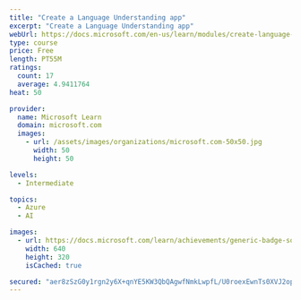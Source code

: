 ```yaml
---
title: "Create a Language Understanding app"
excerpt: "Create a Language Understanding app"
webUrl: https://docs.microsoft.com/en-us/learn/modules/create-language-understanding-app/
type: course
price: Free
length: PT55M
ratings:
  count: 17
  average: 4.9411764
heat: 50

provider:
  name: Microsoft Learn
  domain: microsoft.com
  images:
    - url: /assets/images/organizations/microsoft.com-50x50.jpg
      width: 50
      height: 50

levels:
  - Intermediate

topics:
  - Azure
  - AI

images:
  - url: https://docs.microsoft.com/learn/achievements/generic-badge-social.png
    width: 640
    height: 320
    isCached: true

secured: "aer8zSzG0y1rgn2y6X+qnYE5KW3QbQAgwfNmkLwpfL/U0roexEwnTs0XVJ2opjrflke5YMMgoi3YEDZpsZrRlwm8QmNEjOhixE3hVZXxycvUnhiJP1ztkj40ODgPs/cDXT6ZKyERiVKLvtD+4GbtOa2kekmCW1KkXJ30yzAyKk+QRY+vD4oz4YJtV2yI0SUfxtGZ5Sgx0QGJcxJtMnvZQQv182ufHXHknm5mZpFhUfhcuIUWweMWi/OW+7LOw69lCh/h/O2xVv4kq+YuivtglbE6P/Swo+K1vTIkTHVm3upQgNjVrrinww1ce4De0Aeh95I3uej9gDOSkRoEL9q1zcNzdGHP5g06H22FuO89GU+JXrkhWltUgaHwJmaM5+xECypcN1C1fC1RsK4E0zqEot0El6QKbi2gtjs4LOHyqUo=;ZO5ngD0WxHfR6TUo2T8sWQ=="
---
```


